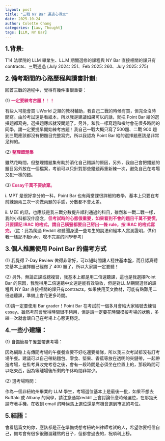 ```yaml
---
layout: post
title: "三戰 NY Bar 通過心得文"
date: 2025-10-24
author: Colette Chang
categories: [Law, Thought]
tags: [LLM, NY Bar]
---
```


<span style="font-size: 1.4em; font-weight: bold;">1.背景:</span>

T14 法學院的 LLM 畢業生、LL.M 期間選修的課程與 NY Bar 直接相關的課只有contracts、三戰通過 (July 2024: 251、Feb 2025: 260、July 2025: 275)


<span style="font-size: 1.4em; font-weight: bold;">2.備考期間的心路歷程與讀書計劃:</span>

回首三戰的過程中，覺得有幾件事很重要：

(1)	<span style="color:rgb(214, 41, 116);"><b>一定要練考古題！！！</b></span>

有些人可能會買 UWorld 之類的教材輔助，我自己二戰的時候有買，但完全沒時間寫。由於考試還是看紙本，所以我是建議如果可以的話，就把 Point Bar 給的選擇題都寫完，選擇題應該就沒問題了。另外，和我一樣寫題和檢討會花很多時間的同學，請一定要提早開始練考古題！我自己一戰大概只寫了500題、二戰 900 題到三戰應該都沒有把題目完整寫完，所以我認為 Point Bar 給的選擇題應該是非常足夠的。

(2)	<span style="color:rgb(214, 41, 116);"><b>整理錯題集</b></span>

雖然花時間，但整理錯題集有助於消化自己錯誤的原因，另外，我自己會把錯題的題目另外放在一個檔案，考前可以只針對那些錯題再重新練一次，避免自己在考場又犯一樣的錯。

(3)	<span style="color:rgb(214, 41, 116);"><b>Essay千萬不要放棄。</b></span>

i.	MPT 是很好拿分的一科，Point Bar 也有兩堂課很詳細的教學，基本上只要在考前練過兩三次一次做兩題的手感，分數都不會太差。

ii.	MEE 的話，也應該是我三戰分數提升順利通過的科目，雖然和一戰二戰一樣，我的小科都沒什麼念，<span style="color:rgb(214, 41, 116);"><b>但考試時的心態很重要，如果看到不會的題目千萬不要慌，只要謹記 IRAC 的格式，請自己橫豎都要自己掰出一條 rule，按 IRAC 的格式寫完。</b></span>（註：此為爬過 Reddit 和聽聞身邊一些考生的說法和經本人實測證明，供和我一樣記不起rule、唸不完書的同學參考） 

<span style="font-size: 1.4em; font-weight: bold;">3.個人推薦使用 Point Bar 的備考方式</span>

(1) 我覺得 7-Day Review 做得非常好，可以短時間讓人穩住基本盤，而且認真聽完基本上選擇題已經做了 400 題了，所以大家請一定要聽！

(2) 另外，無論正課或總複習，我基本上都是用二倍速聽課，這也是我選擇Point Bar 的原因，我覺得用二倍速聽中文還是能有效吸收，但是對LL.M期間選修的課程與 NY Bar 直接相關的課只有contracts，如果使用英文教材，可能有點難用二倍速聽課，準備上會花更多時間。

(3)請一定要使用 Bar grader！Point Bar 在考試前一個多月會給大家帳號去練習essay。雖然考前會覺得時間很不夠用，但是請一定要花時間模擬考場的狀態，多練一次就會讓自己在考場上心態更穩定。

<span style="font-size: 1.4em; font-weight: bold;">4.一些小建議：</span>

(1) 自備簡易午餐並帶進考場：

因為網路上有傳聞考場的午餐餐盒要不好吃還要排隊，所以我三次考試都沒有訂考場午餐。建議可以自己帶點麵包、零食、堅果、香蕉等放在透明的夾鏈帶，一起帶進考場，在監考員收完考卷之後，會有一段時間是必須坐在位置上的，那段時間可以吃東西，因為等離場後所剩的午休時間非常少。

(2) 選考場時間：

作為一個非紐約州畢業的 LLM 學生，考場選位基本上是最後一批，如果不想去Buffalo 或 Albany 的同學，請注意通常reddit 上會討論什麼時候選位，在那幾天請守著手機，在收到 email 的時候馬上選位還是有機會選到市區的考位。

<span style="font-size: 1.4em; font-weight: bold;">5.結語：</span>

會看這篇文的你，應該都是正在準備或想考紐約州律師考試的人，希望你要相信自己，備考會有很多很艱澀難熬的日子，但都會過去的，祝順利上榜。
